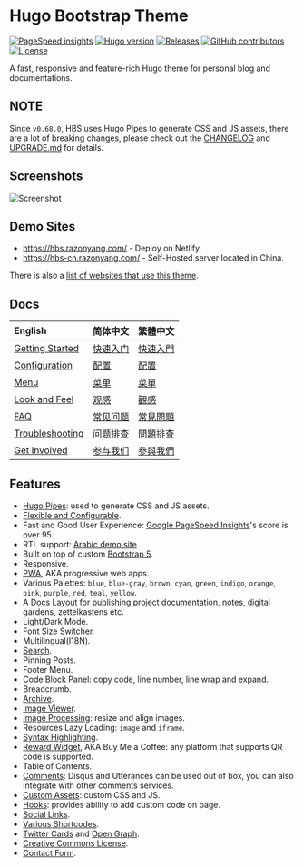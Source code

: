 # Hugo Bootstrap Theme

[![PageSpeed insights](https://img.shields.io/badge/speed-95%2B-success?style=flat-square)](https://pagespeed.web.dev/report?url=https://hbs.razonyang.com/en/)
[![Hugo version](https://img.shields.io/badge/hugo-0.84.0%2B-important?style=flat-square)](https://github.com/gohugoio/hugo/releases)
[![Releases](https://img.shields.io/github/release/razonyang/hugo-theme-bootstrap?style=flat-square)](https://github.com/razonyang/hugo-theme-bootstrap/releases)
[![GitHub contributors](https://img.shields.io/github/contributors/razonyang/hugo-theme-bootstrap?style=flat-square)](https://github.com/razonyang/hugo-theme-bootstrap/graphs/contributors)
[![License](https://img.shields.io/github/license/razonyang/hugo-theme-bootstrap?style=flat-square)](https://github.com/razonyang/hugo-theme-bootstrap/blob/master/LICENSE)

A fast, responsive and feature-rich Hugo theme for personal blog and documentations.

## NOTE

Since `v0.68.0`, HBS uses Hugo Pipes to generate CSS and JS assets, there are a lot of breaking changes, please check out the [CHANGELOG](CHANGELOG.md) and [UPGRADE.md](UPGRADE.md) for details.

## Screenshots

![Screenshot](https://raw.githubusercontent.com/razonyang/hugo-theme-bootstrap/master/images/screenshot.png)

## Demo Sites

- https://hbs.razonyang.com/ - Deploy on Netlify.
- https://hbs-cn.razonyang.com/ - Self-Hosted server located in China.

There is also a [list of websites that use this theme](https://github.com/razonyang/hugo-theme-bootstrap/blob/master/USERS.md).

## Docs

| English | 简体中文 | 繁體中文
|:---|:---|:---
| [Getting Started](https://hbs.razonyang.com/en/docs/getting-started) | [快速入门](https://hbs.razonyang.com/zh-cn/docs/getting-started) | [快速入門](https://hbs.razonyang.com/zh-tw/docs/getting-started)
| [Configuration](https://hbs.razonyang.com/en/docs/configuration) | [配置](https://hbs.razonyang.com/zh-cn/docs/configuration) | [配置](https://hbs.razonyang.com/zh-tw/docs/configuration)
| [Menu](https://hbs.razonyang.com/en/docs/menu) | [菜单](https://hbs.razonyang.com/zh-cn/docs/menu) | [菜單](https://hbs.razonyang.com/zh-tw/posts/menu)
| [Look and Feel](https://hbs.razonyang.com/en/docs/look-and-feel) | [观感](https://hbs.razonyang.com/zh-cn/docs/look-and-feel) | [觀感](https://hbs.razonyang.com/zh-tw/docs/look-and-feel)
| [FAQ](https://hbs.razonyang.com/en/faq) | [常见问题](https://hbs.razonyang.com/zh-cn/faq) | [常見問題](https://hbs.razonyang.com/zh-tw/faq)
| [Troubleshooting](https://hbs.razonyang.com/en/docs/troubleshooting) | [问题排查](https://hbs.razonyang.com/zh-cn/docs/troubleshooting) | [問題排查](https://hbs.razonyang.com/zh-tw/docs/troubleshooting)
| [Get Involved](https://hbs.razonyang.com/en/docs/get-involved) | [参与我们](https://hbs.razonyang.com/zh-cn/docs/get-involved) | [參與我們](https://hbs.razonyang.com/zh-tw/docs/get-involved)

## Features

- [Hugo Pipes](https://gohugo.io/hugo-pipes/): used to generate CSS and JS assets.
- [Flexible and Configurable](https://hbs.razonyang.com/en/docs/configuration).
- Fast and Good User Experience: [Google PageSpeed Insights](https://pagespeed.web.dev/report?url=https://hbs.razonyang.com/en/)'s score is over 95.
- RTL support: [Arabic demo site](https://hbs.razonyang.com/ar/).
- Built on top of custom [Bootstrap 5](https://getbootstrap.com/).
- Responsive.
- [PWA](https://hbs.razonyang.com/en/docs/pwa), AKA progressive web apps.
- Various Palettes: `blue`, `blue-gray`, `brown`, `cyan`, `green`, `indigo`, `orange`, `pink`, `purple`, `red`, `teal`, `yellow`.
- A [Docs Layout](https://hbs.razonyang.com/en/docs/layouts/docs) for publishing project documentation, notes, digital gardens, zettelkastens etc.
- Light/Dark Mode.
- Font Size Switcher.
- Multilingual(I18N).
- [Search](https://hbs.razonyang.com/en/docs/search).
- Pinning Posts.
- Footer Menu.
- Code Block Panel: copy code, line number, line wrap and expand.
- Breadcrumb.
- [Archive](https://hbs.razonyang.com/en/docs/archives).
- [Image Viewer](https://hbs.razonyang.com/en/docs/image-viewer).
- [Image Processing](https://hbs.razonyang.com/en/docs/image-processing): resize and align images.
- Resources Lazy Loading: `image` and `iframe`.
- [Syntax Highlighting](https://hbs.razonyang.com/en/docs/look-and-feel#syntax-highlighting).
- [Reward Widget](https://hbs.razonyang.com/en/docs/widgets/reward), AKA Buy Me a Coffee: any platform that supports QR code is supported.
- Table of Contents.
- [Comments](https://hbs.razonyang.com/en/docs/widgets/comments): Disqus and Utterances can be used out of box, you can also integrate with other comments services.
- [Custom Assets](https://hbs.razonyang.com/en/docs/custom-assets): custom CSS and JS.
- [Hooks](https://hbs.razonyang.com/en/docs/hooks): provides ability to add custom code on page.
- [Social Links](https://hbs.razonyang.com/en/docs/widgets/social-links).
- [Various Shortcodes](https://hbs.razonyang.com/en/docs/shortcodes).
- [Twitter Cards](https://gohugo.io/templates/internal/#configure-twitter-cards) and [Open Graph](https://gohugo.io/templates/internal/#configure-open-graph).
- [Creative Commons License](https://creativecommons.org/licenses/).
- [Contact Form](https://hbs.razonyang.com/en/docs/layouts/contact-form).

